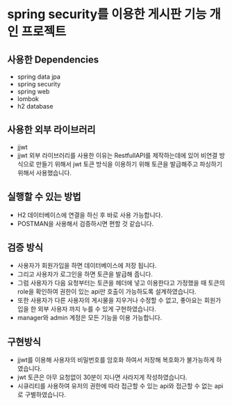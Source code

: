 # spring security를 이용한 게시판 기능 개인 프로젝트

## 사용한 Dependencies
* spring data jpa
* spring security
* spring web
* lombok
* h2 database

## 사용한 외부 라이브러리 
* jjwt
* jjwt 외부 라이브러리를 사용한 이유는 RestfullAPI를 제작하는데에 있어 비연결 방식으로 만들기 위해서 
jwt 토큰 방식을 이용하기 위해 토큰을 발급해주고 파싱하기 위해서 사용했습니다.

## 실행할 수 있는 방법
* H2 데이터베이스에 연결을 하신 후 바로 사용 가능합니다.
* POSTMAN을 사용해서 검증하시면 편할 것 같습니다.

## 검증 방식
* 사용자가 회원가입을 하면 데이터베이스에 저장 됩니다.
* 그리고 사용자가 로그인을 하면 토큰을 발급해 줍니다.
* 그럼 사용자가 다음 요청부터는 토큰을 헤더에 넣고 이용한다고 가정했을 때 토큰의 role을 확인하여 권한이 있는
api만 호출이 가능하도록 설계하였습니다.
* 또한 사용자가 다른 사용자의 게시물을 지우거나 수정할 수 없고, 좋아요는 회원가입을 한 외부 사용자 까지 누를 수 있게
구현하였습니다.
* manager와 admin 계정은 모든 기능을 이용 가능합니다.

## 구현방식
* jjwt를 이용해 사용자의 비밀번호를 암호화 하여서 저장해 복호화가 불가능하게 하였습니다.
* jwt 토큰은 아무 요청없이 30분이 지나면 사라지게 작성하였습니다.
* 시큐리티를 사용하여 유저의 권한에 따라 접근할 수 있는 api와 접근할 수 없는 api로 구별하였습니다.
